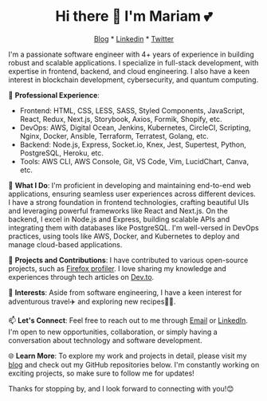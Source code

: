 <h1 align="center"> Hi there 👋 I'm Mariam 💕 </h1>

<p align="center">
    <a href="https://dev.to/mariehposa">Blog</a> * 
    <a href="https://linkedin.com/in/adedeji-mariam">Linkedin</a> *
    <a href="https://twitter.com/Mariehposah">Twitter</a>
</p>

I'm a passionate software engineer with 4+ years of experience in building robust and scalable applications. I specialize in full-stack development, with expertise in frontend, backend, and cloud engineering. I also have a keen interest in blockchain development, cybersecurity, and quantum computing.

💼 **Professional Experience**:
- Frontend: HTML, CSS, LESS, SASS, Styled Components, JavaScript, React, Redux, Next.js, Storybook, Axios, Formik, Shopify, etc.
- DevOps: AWS, Digital Ocean, Jenkins, Kubernetes, CircleCI, Scripting, Nginx, Docker, Ansible, Terraform, Terratest, Golang, etc.
- Backend: Node.js, Express, Socket.io, Knex, Jest, Supertest, Python, PostgreSQL, Heroku, etc.
- Tools: AWS CLI, AWS Console, Git, VS Code, Vim, LucidChart, Canva, etc.

🔨 **What I Do**:
I'm proficient in developing and maintaining end-to-end web applications, ensuring seamless user experiences across different devices. I have a strong foundation in frontend technologies, crafting beautiful UIs and leveraging powerful frameworks like React and Next.js. On the backend, I excel in Node.js and Express, building scalable APIs and integrating them with databases like PostgreSQL. I'm well-versed in DevOps practices, using tools like AWS, Docker, and Kubernetes to deploy and manage cloud-based applications.

🚀 **Projects and Contributions**:
I have contributed to various open-source projects, such as [Firefox profiler](https://github.com/firefox-devtools/profiler). I love sharing my knowledge and experiences through tech articles on [Dev.to](https://dev.to/mariehposa).

🌱 **Interests**:
Aside from software engineering, I have a keen interest for adventurous travel✈️ and exploring new recipes🧑‍🍳.

📫 **Let's Connect**:
Feel free to reach out to me through [Email](mailto:mariamadedeji.work@gmail.com) or [LinkedIn](https://linkedin.com/in/adedeji-mariam). I'm open to new opportunities, collaboration, or simply having a conversation about technology and software development.

🌐 **Learn More**:
To explore my work and projects in detail, please visit my [blog](https://dev.to/mariehposa) and check out my GitHub repositories below. I'm constantly working on exciting projects, so make sure to follow me for updates!

Thanks for stopping by, and I look forward to connecting with you!😊
